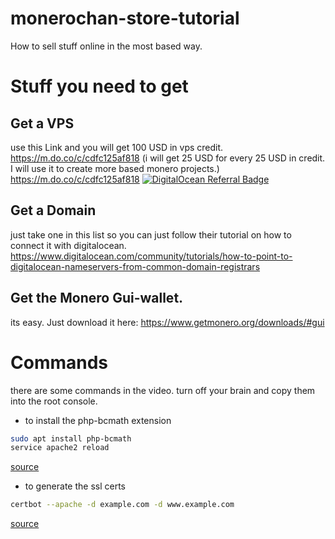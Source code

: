 # monerochan-store-tutorial
How to sell stuff online in the most based way.
# Stuff you need to get

## Get a VPS

use this Link and you will get 100 USD in vps credit.
https://m.do.co/c/cdfc125af818
(i will get 25 USD for every 25 USD in credit. I will use it to create more based monero projects.)
https://m.do.co/c/cdfc125af818
[![DigitalOcean Referral Badge](https://web-platforms.sfo2.digitaloceanspaces.com/WWW/Badge%203.svg)](https://www.digitalocean.com/?refcode=cdfc125af818&utm_campaign=Referral_Invite&utm_medium=Referral_Program&utm_source=badge)

## Get a Domain

just take one in this list so you can just follow their tutorial on how to connect it with digitalocean. 
https://www.digitalocean.com/community/tutorials/how-to-point-to-digitalocean-nameservers-from-common-domain-registrars
 
## Get the Monero Gui-wallet.

its easy. Just download it here: https://www.getmonero.org/downloads/#gui

# Commands

there are some commands in the video. turn off your brain and copy them into the root console.

* to install the php-bcmath extension
``` bash
sudo apt install php-bcmath
service apache2 reload
```
[source](https://stackoverflow.com/questions/3400362/how-to-install-bcmath-module)

* to generate the ssl certs
``` bash
certbot --apache -d example.com -d www.example.com
```
[source](https://marketplace.digitalocean.com/apps/wordpress?#getting-started)


